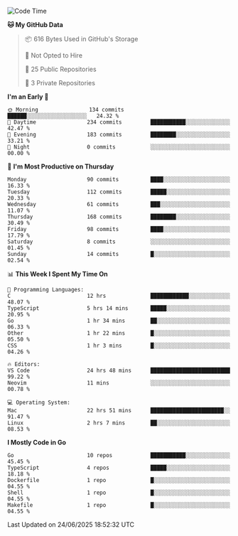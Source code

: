 <!--START_SECTION:waka-->
![Code Time](http://img.shields.io/badge/Code%20Time-1%2C296%20hrs%2025%20mins-blue)

**🐱 My GitHub Data** 

> 📦 616 Bytes Used in GitHub's Storage 
 > 
> 🚫 Not Opted to Hire
 > 
> 📜 25 Public Repositories 
 > 
> 🔑 3 Private Repositories 
 > 
**I'm an Early 🐤** 

```text
🌞 Morning                134 commits         ██████░░░░░░░░░░░░░░░░░░░   24.32 % 
🌆 Daytime                234 commits         ███████████░░░░░░░░░░░░░░   42.47 % 
🌃 Evening                183 commits         ████████░░░░░░░░░░░░░░░░░   33.21 % 
🌙 Night                  0 commits           ░░░░░░░░░░░░░░░░░░░░░░░░░   00.00 % 
```
📅 **I'm Most Productive on Thursday** 

```text
Monday                   90 commits          ████░░░░░░░░░░░░░░░░░░░░░   16.33 % 
Tuesday                  112 commits         █████░░░░░░░░░░░░░░░░░░░░   20.33 % 
Wednesday                61 commits          ███░░░░░░░░░░░░░░░░░░░░░░   11.07 % 
Thursday                 168 commits         ████████░░░░░░░░░░░░░░░░░   30.49 % 
Friday                   98 commits          ████░░░░░░░░░░░░░░░░░░░░░   17.79 % 
Saturday                 8 commits           ░░░░░░░░░░░░░░░░░░░░░░░░░   01.45 % 
Sunday                   14 commits          █░░░░░░░░░░░░░░░░░░░░░░░░   02.54 % 
```


📊 **This Week I Spent My Time On** 

```text
💬 Programming Languages: 
C                        12 hrs              ████████████░░░░░░░░░░░░░   48.07 % 
TypeScript               5 hrs 14 mins       █████░░░░░░░░░░░░░░░░░░░░   20.95 % 
Go                       1 hr 34 mins        ██░░░░░░░░░░░░░░░░░░░░░░░   06.33 % 
Other                    1 hr 22 mins        █░░░░░░░░░░░░░░░░░░░░░░░░   05.50 % 
CSS                      1 hr 3 mins         █░░░░░░░░░░░░░░░░░░░░░░░░   04.26 % 

🔥 Editors: 
VS Code                  24 hrs 48 mins      █████████████████████████   99.22 % 
Neovim                   11 mins             ░░░░░░░░░░░░░░░░░░░░░░░░░   00.78 % 

💻 Operating System: 
Mac                      22 hrs 51 mins      ███████████████████████░░   91.47 % 
Linux                    2 hrs 7 mins        ██░░░░░░░░░░░░░░░░░░░░░░░   08.53 % 
```

**I Mostly Code in Go** 

```text
Go                       10 repos            ███████████░░░░░░░░░░░░░░   45.45 % 
TypeScript               4 repos             █████░░░░░░░░░░░░░░░░░░░░   18.18 % 
Dockerfile               1 repo              █░░░░░░░░░░░░░░░░░░░░░░░░   04.55 % 
Shell                    1 repo              █░░░░░░░░░░░░░░░░░░░░░░░░   04.55 % 
Makefile                 1 repo              █░░░░░░░░░░░░░░░░░░░░░░░░   04.55 % 
```




 Last Updated on 24/06/2025 18:52:32 UTC
<!--END_SECTION:waka-->
